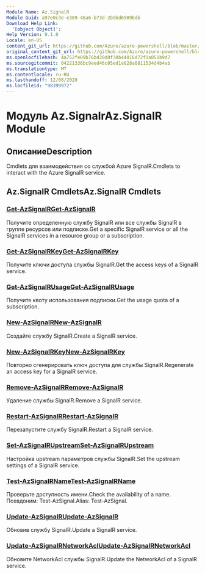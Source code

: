 ```yaml
---
Module Name: Az.SignalR
Module Guid: a97e0c3e-e389-46a6-b73d-2b9bd6909bdb
Download Help Link:
  '[object Object]': 
Help Version: 0.1.0
Locale: en-US
content_git_url: https://github.com/Azure/azure-powershell/blob/master/src/SignalR/SignalR/help/Az.SignalR.md
original_content_git_url: https://github.com/Azure/azure-powershell/blob/master/src/SignalR/SignalR/help/Az.SignalR.md
ms.openlocfilehash: 4a752fe09b76bd20d8f30b44816d72f1a051b9d7
ms.sourcegitcommit: 04221336bc9eed46c05ed1e828a6811534d4b4ab
ms.translationtype: MT
ms.contentlocale: ru-RU
ms.lasthandoff: 12/08/2020
ms.locfileid: "98399972"
---
```

# <span data-ttu-id="04b93-101">Модуль Az.Signalr</span><span class="sxs-lookup"><span data-stu-id="04b93-101">Az.SignalR Module</span></span>
## <span data-ttu-id="04b93-102">Описание</span><span class="sxs-lookup"><span data-stu-id="04b93-102">Description</span></span>
<span data-ttu-id="04b93-103">Cmdlets для взаимодействия со службой Azure SignalR.</span><span class="sxs-lookup"><span data-stu-id="04b93-103">Cmdlets to interact with the Azure SignalR service.</span></span>

## <span data-ttu-id="04b93-104">Az.SignalR Cmdlets</span><span class="sxs-lookup"><span data-stu-id="04b93-104">Az.SignalR Cmdlets</span></span>
### [<span data-ttu-id="04b93-105">Get-AzSignalR</span><span class="sxs-lookup"><span data-stu-id="04b93-105">Get-AzSignalR</span></span>](Get-AzSignalR.md)
<span data-ttu-id="04b93-106">Получите определенную службу SignalR или все службы SignalR в группе ресурсов или подписке.</span><span class="sxs-lookup"><span data-stu-id="04b93-106">Get a specific SignalR service or all the SignalR services in a resource group or a subscription.</span></span>

### [<span data-ttu-id="04b93-107">Get-AzSignalRKey</span><span class="sxs-lookup"><span data-stu-id="04b93-107">Get-AzSignalRKey</span></span>](Get-AzSignalRKey.md)
<span data-ttu-id="04b93-108">Получите ключи доступа службы SignalR.</span><span class="sxs-lookup"><span data-stu-id="04b93-108">Get the access keys of a SignalR service.</span></span>

### [<span data-ttu-id="04b93-109">Get-AzSignalRUsage</span><span class="sxs-lookup"><span data-stu-id="04b93-109">Get-AzSignalRUsage</span></span>](Get-AzSignalRUsage.md)
<span data-ttu-id="04b93-110">Получите квоту использования подписки.</span><span class="sxs-lookup"><span data-stu-id="04b93-110">Get the usage quota of a subscription.</span></span>

### [<span data-ttu-id="04b93-111">New-AzSignalR</span><span class="sxs-lookup"><span data-stu-id="04b93-111">New-AzSignalR</span></span>](New-AzSignalR.md)
<span data-ttu-id="04b93-112">Создайте службу SignalR.</span><span class="sxs-lookup"><span data-stu-id="04b93-112">Create a SignalR service.</span></span>

### [<span data-ttu-id="04b93-113">New-AzSignalRKey</span><span class="sxs-lookup"><span data-stu-id="04b93-113">New-AzSignalRKey</span></span>](New-AzSignalRKey.md)
<span data-ttu-id="04b93-114">Повторно сгенерировать ключ доступа для службы SignalR.</span><span class="sxs-lookup"><span data-stu-id="04b93-114">Regenerate an access key for a SignalR service.</span></span>

### [<span data-ttu-id="04b93-115">Remove-AzSignalR</span><span class="sxs-lookup"><span data-stu-id="04b93-115">Remove-AzSignalR</span></span>](Remove-AzSignalR.md)
<span data-ttu-id="04b93-116">Удаление службы SignalR.</span><span class="sxs-lookup"><span data-stu-id="04b93-116">Remove a SignalR service.</span></span>

### [<span data-ttu-id="04b93-117">Restart-AzSignalR</span><span class="sxs-lookup"><span data-stu-id="04b93-117">Restart-AzSignalR</span></span>](Restart-AzSignalR.md)
<span data-ttu-id="04b93-118">Перезапустите службу SignalR.</span><span class="sxs-lookup"><span data-stu-id="04b93-118">Restart a SignalR service.</span></span>

### [<span data-ttu-id="04b93-119">Set-AzSignalRUpstream</span><span class="sxs-lookup"><span data-stu-id="04b93-119">Set-AzSignalRUpstream</span></span>](Set-AzSignalRUpstream.md)
<span data-ttu-id="04b93-120">Настройка upstream параметров службы SignalR.</span><span class="sxs-lookup"><span data-stu-id="04b93-120">Set the upstream settings of a SignalR service.</span></span>

### [<span data-ttu-id="04b93-121">Test-AzSignalRName</span><span class="sxs-lookup"><span data-stu-id="04b93-121">Test-AzSignalRName</span></span>](Test-AzSignalRName.md)
<span data-ttu-id="04b93-122">Проверьте доступность имени.</span><span class="sxs-lookup"><span data-stu-id="04b93-122">Check the availability of a name.</span></span> <span data-ttu-id="04b93-123">Псевдоним: Test-AzSignal.</span><span class="sxs-lookup"><span data-stu-id="04b93-123">Alias: Test-AzSignal.</span></span>

### [<span data-ttu-id="04b93-124">Update-AzSignalR</span><span class="sxs-lookup"><span data-stu-id="04b93-124">Update-AzSignalR</span></span>](Update-AzSignalR.md)
<span data-ttu-id="04b93-125">Обновив службу SignalR.</span><span class="sxs-lookup"><span data-stu-id="04b93-125">Update a SignalR service.</span></span>

### [<span data-ttu-id="04b93-126">Update-AzSignalRNetworkAcl</span><span class="sxs-lookup"><span data-stu-id="04b93-126">Update-AzSignalRNetworkAcl</span></span>](Update-AzSignalRNetworkAcl.md)
<span data-ttu-id="04b93-127">Обновите NetworkAcl службы SignalR.</span><span class="sxs-lookup"><span data-stu-id="04b93-127">Update the NetworkAcl of a SignalR service.</span></span>


